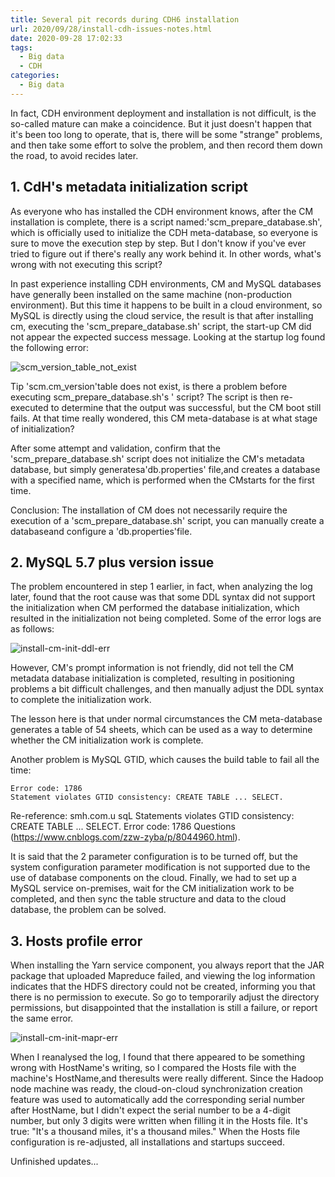 ```yaml
---
title: Several pit records during CDH6 installation
url: 2020/09/28/install-cdh-issues-notes.html
date: 2020-09-28 17:02:33
tags:
  - Big data
  - CDH
categories:
  - Big data
---
```


In fact, CDH environment deployment and installation is not difficult, is the so-called mature can make a coincidence. But it just doesn't happen that it's been too long to operate, that is, there will be some "strange" problems, and then take some effort to solve the problem, and then record them down the road, to avoid recides later. 

<!--more-->

## 1. CdH's metadata initialization script

As everyone who has installed the CDH environment knows, after the CM installation is complete, there is a script named:'scm_prepare_database.sh', which  is officially used to initialize the CDH meta-database, so everyone is sure to move the execution step by step. But I don't know if you've ever tried to figure out if there's really any work behind it. In other words, what's wrong with not executing this script? 

In past experience installing CDH environments, CM and MySQL databases have generally been installed on the same machine (non-production environment). But this time it happens to be built in a cloud environment, so MySQL is directly using the cloud service, the result is that after installing cm, executing the 'scm_prepare_database.sh' script, the start-up CM did not appear the expected success message. Looking at the startup log found the following error:

![scm_version_table_not_exist](http://siteimgs.cn-sh2.ufileos.com/2020/09-28-install-cm-scm_version_table_not_exist.png)

Tip 'scm.cm_version'table does not exist, is there a problem before executing scm_prepare_database.sh's ' script? The script is then re-executed to determine that the output was successful, but the CM boot still fails. At that time really wondered, this CM meta-database is at what stage of initialization? 

After some attempt and validation, confirm that the 'scm_prepare_database.sh' script does not initialize the CM's metadata database, but simply generatesa'db.properties' file,and creates a database with a specified name, which is performed when the CMstarts for the first time. 

Conclusion: The installation of CM does not necessarily require the execution of a 'scm_prepare_database.sh' script, you can manually create a databaseand configure a 'db.properties'file. 

## 2. MySQL 5.7 plus version issue

The problem encountered in step 1 earlier, in fact, when analyzing the log later, found that the root cause was that some DDL syntax did not support the initialization when CM performed the database initialization, which resulted in the initialization not being completed. Some of the error logs are as follows:

![install-cm-init-ddl-err](http://siteimgs.cn-sh2.ufileos.com/2020/09-28-install-cm-init-ddl-err.png)

However, CM's prompt information is not friendly, did not tell the CM metadata database initialization is completed, resulting in positioning problems a bit difficult challenges, and then manually adjust the DDL syntax to complete the initialization work. 

The lesson here is that under normal circumstances the CM meta-database generates a table of 54 sheets, which can be used as a way to determine whether the CM initialization work is complete.

Another problem is MySQL GTID, which causes the build table to fail all the time:

```shell
Error code: 1786
Statement violates GTID consistency: CREATE TABLE ... SELECT.
```

Re-reference: smh.com.u sqL Statements violates GTID consistency: CREATE TABLE ... SELECT. Error code: 1786 Questions (https://www.cnblogs.com/zzw-zyba/p/8044960.html).

It is said that the 2 parameter configuration is to be turned off, but the system configuration parameter modification is not supported due to the use of database components on the cloud. Finally, we had to set up a MySQL service on-premises, wait for the CM initialization work to be completed, and then sync the table structure and data to the cloud database, the problem can be solved. 

## 3. Hosts profile error

When installing the Yarn service component, you always report that the JAR package that uploaded Mapreduce failed, and viewing the log information indicates that the HDFS directory could not be created, informing you that there is no permission to execute. So go to temporarily adjust the directory permissions, but disappointed that the installation is still a failure, or report the same error. 

![install-cm-init-mapr-err](http://siteimgs.cn-sh2.ufileos.com/2020/09-28-install-cm-init-mapr-err.png)

When I reanalysed the log, I found that there appeared to be something wrong with HostName's writing, so I compared the Hosts file with the machine's HostName,and theresults were really different. Since the Hadoop node machine was ready, the cloud-on-cloud synchronization creation feature was used to automatically add the corresponding serial number after HostName, but I didn't expect the serial number to be a 4-digit number, but only 3 digits were written when filling it in the Hosts file. It's true: "It's a thousand miles, it's a thousand miles." When the Hosts file configuration is re-adjusted, all installations and startups succeed. 

Unfinished updates...